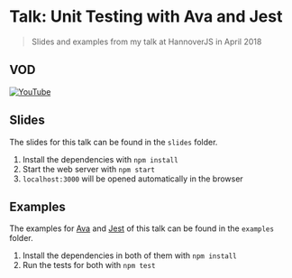 # Talk: Unit Testing with Ava and Jest

> Slides and examples from my talk at HannoverJS in April 2018

## VOD

[![YouTube](https://img.youtube.com/vi/0_cVKQQUWx4/0.jpg)](https://www.youtube.com/watch?v=0_cVKQQUWx4)

## Slides

The slides for this talk can be found in the `slides` folder.

1.  Install the dependencies with `npm install`
1.  Start the web server with `npm start`
1.  `localhost:3000` will be opened automatically in the browser

## Examples

The examples for [Ava](https://github.com/avajs/ava) and [Jest](https://facebook.github.io/jest/) of this talk can be found in the `examples` folder.

1.  Install the dependencies in both of them with `npm install`
1.  Run the tests for both with `npm test`
